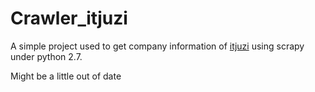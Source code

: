 # Crawler_itjuzi

A simple project used to get company information of [itjuzi](https://itjuzi.com) using scrapy under python 2.7.

Might be a little out of date

